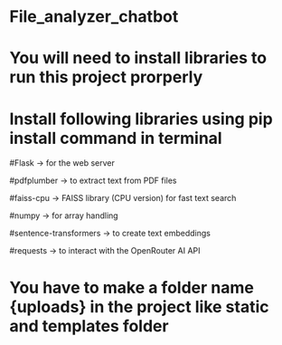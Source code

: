 # File_analyzer_chatbot
# You will need to install libraries to run this project prorperly 

# Install following libraries using pip install command in terminal

#Flask → for the web server

#pdfplumber → to extract text from PDF files

#faiss-cpu → FAISS library (CPU version) for fast text search

#numpy → for array handling

#sentence-transformers → to create text embeddings

#requests → to interact with the OpenRouter AI API

# You have to make a folder name {uploads} in the project like static and templates folder
